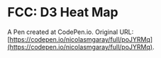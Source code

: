 # FCC: D3 Heat Map
 
 A Pen created at CodePen.io. Original URL: [https://codepen.io/nicolasmgaray/full/poJYRMq](https://codepen.io/nicolasmgaray/full/poJYRMq).

 
